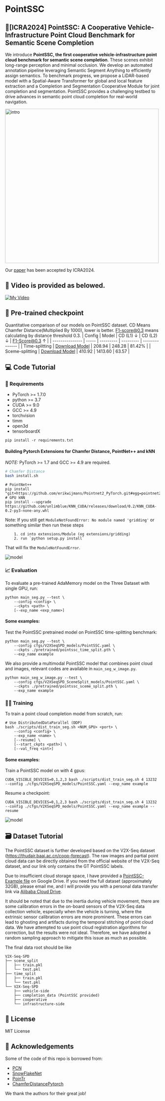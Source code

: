 # PointSSC
## 🤖[ICRA2024] PointSSC: A Cooperative Vehicle-Infrastructure Point Cloud Benchmark for Semantic Scene Completion


We introduce **PointSSC, the first cooperative vehicle-infrastructure point cloud benchmark for semantic scene completion**. These scenes exhibit long-range perception and minimal occlusion. We develop an automated annotation pipeline leveraging Semantic Segment Anything to efficiently assign semantics. To benchmark progress, we propose a LiDAR-based model with a Spatial-Aware Transformer for global and local feature extraction and a Completion and Segmentation Cooperative Module for joint completion and segmentation. PointSSC provides a challenging testbed to drive advances in semantic point cloud completion for real-world navigation.

<img src="docs/fig1.png" alt="intro" width="500"/>

Our [paper](https://arxiv.org/abs/2309.12708) has been accepted by ICRA2024.

## 🎥 Video is provided as belowed.
[![My Video](docs/main.png)](https://www.youtube.com/watch?v=RZrXaJsEmyM)


## 🏁 Pre-trained checkpoint

Quantitative comparison of our models on PointSSC dataset. CD Means Chamfer Distance(Multiplied By 1000), lower is better. F1-score@0.3 means calculating by distance threshold 0.3.
| Config          | Model | CD (L1) ↓ | CD (L2) ↓ | F1-Score@0.3 ↑ |
| --------------- | ----- | --------- | --------- | -------------- |
| Time-splitting  | [Download Model](https://drive.google.com/file/d/1F9-PQSSefCRT_c7kyzIIjPAlh8Ge8QEv/view?usp=drive_link) | 208.94    | 248.28    | 81.42%         |
| Sceme-splitting | [Download Model](https://drive.google.com/file/d/1aEj2bOpJFxaNiO7Fh3MRfZiZXwqGugmr/view?usp=drive_link) | 410.92    | 1413.60   | 63.57          |


## 💻 Code Tutorial
### 📝 Requirements

- PyTorch >= 1.7.0
- python >= 3.7
- CUDA >= 9.0
- GCC >= 4.9 
- torchvision
- timm
- open3d
- tensorboardX

```
pip install -r requirements.txt
```

#### Building Pytorch Extensions for Chamfer Distance, PointNet++ and kNN

*NOTE:* PyTorch >= 1.7 and GCC >= 4.9 are required.

```bash
# Chamfer Distance
bash install.sh
```

```
# PointNet++
pip install "git+https://github.com/erikwijmans/Pointnet2_PyTorch.git#egg=pointnet2_ops&subdirectory=pointnet2_ops_lib"
# GPU kNN
pip install --upgrade https://github.com/unlimblue/KNN_CUDA/releases/download/0.2/KNN_CUDA-0.2-py3-none-any.whl
```

Note: If you still get `ModuleNotFoundError: No module named 'gridding'` or something similar then run these steps

```
    1. cd into extensions/Module (eg extensions/gridding)
    2. run `python setup.py install`
```

That will fix the `ModuleNotFoundError`.


![model](docs/fig2.png)

### 📈 Evaluation

To evaluate a pre-trained AdaMemory model on the Three Dataset with single GPU, run:

```shell
python main_seg.py --test \
    --config <config> \
    --ckpts <path> \
    [--exp_name <exp_name>]
```

####  Some examples:
Test the PointSSC pretrained model on PointSSC time-splitting benchmark:
```shell
python main_seg.py --test \
    --config cfgs/V2XSeqSPD_models/PointSSC.yaml \
    --ckpts ./pretrained/pointssc_time_split.pth \
    --exp_name example
```

We also provide a multimodal PointSSC model that combines point cloud and images, relevant codes are available in ```main_seg_w_image.py```.

```shell
python main_seg_w_image.py --test \
    --config cfgs/V2XSeqSPD_SceneSplit_models/PointSSC.yaml \
    --ckpts ./pretrained/pointssc_sceme_split.pth \
    --exp_name example
```

### 🏋️‍♂️ Training

To train a point cloud completion model from scratch, run:

```shell
# Use DistributedDataParallel (DDP)
bash ./scripts/dist_train_seg.sh <NUM_GPU> <port> \
    --config <config> \
    --exp_name <name> \
    [--resume] \
    [--start_ckpts <path>] \
    [--val_freq <int>]
```

####  Some examples:
Train a PointSSC model on with 4 gpus:
```shell
CUDA_VISIBLE_DEVICES=0,1,2,3 bash ./scripts/dist_train_seg.sh 4 13232 --config ./cfgs/V2XSeqSPD_models/PointSSC.yaml --exp_name example
```
Resume a checkpoint:
```shell
CUDA_VISIBLE_DEVICES=0,1,2,3 bash ./scripts/dist_train_seg.sh 4 13232 --config ./cfgs/V2XSeqSPD_models/PointSSC.yaml --exp_name example --resume
```

![model](docs/experiments.png)

## 🗃️ Dataset Tutorial
The PointSSC dataset is further developed based on the V2X-Seq dataset (https://thudair.baai.ac.cn/coop-forecast). The raw images and partial point cloud data can be directly obtained from the official website of the V2X-Seq dataset, and our link only contains the GT PointSSC labels.

Due to insufficient cloud storage space, I have provided a [PointSSC-Example file](https://drive.google.com/file/d/18GufPjIN80PdjM2VGIqqwFWa8I5-Gmia/view?usp=drive_link) on Google Drive. If you need the full dataset (approximately 32GB), please email me, and I will provide you with a personal data transfer link via [Alibaba Cloud Drive](https://www.alipan.com/).

It should be noted that due to the inertia during vehicle movement, there are some calibration errors in the on-board sensors of the V2X-Seq data collection vehicle, especially when the vehicle is turning, where the extrinsic sensor calibration errors are more prominent. These errors can lead to ghosting and artifacts during the temporal stitching of point cloud data. We have attempted to use point cloud registration algorithms for correction, but the results were not ideal. Therefore, we have adopted a random sampling approach to mitigate this issue as much as possible.

The final data root should be like
```
V2X-Seq-SPD
├── scene_split
│   ├── train.pkl
│   └── test.pkl
├── time_split
│   ├── train.pkl
│   └── test.pkl
└── V2X-Seq-SPD
    ├── vehicle-side
    ├── completion_data (PointSSC provided)
    ├── cooperative
    └── infrastructure-side
```

## 📜 License
MIT License

## 🙏 Acknowledgements

Some of the code of this repo is borrowed from: 
- [PCN](https://github.com/wentaoyuan/pcn/tree/master)
- [SnowFlakeNet](https://github.com/AllenXiangX/SnowflakeNet/tree/main)
- [PoinTr](https://github.com/yuxumin/PoinTr)
- [ChamferDistancePytorch](https://github.com/ThibaultGROUEIX/ChamferDistancePytorch)


We thank the authors for their great job!
